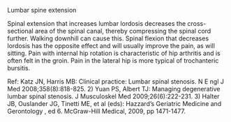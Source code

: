 Lumbar spine extension

Spinal extension that increases lumbar lordosis decreases the cross-sectional area of the spinal canal, thereby compressing the spinal cord further. Walking downhill can cause this. Spinal flexion that decreases lordosis has the opposite effect and will usually improve the pain, as will sitting. Pain with internal hip rotation is characteristic of hip arthritis and is often felt in the groin. Pain in the lateral hip is more typical of trochanteric bursitis.

Ref: Katz JN, Harris MB: Clinical practice: Lumbar spinal stenosis. N E ngl J Med 2008;358(8):818-825.  2) Yuan PS, Albert TJ: Managing degenerative lumbar spinal stenosis. J Musculoskel Med 2009;26(6):222-231.  3) Halter JB, Ouslander JG, Tinetti ME, et al (eds): Hazzard’s Geriatric Medicine and Gerontology , ed 6. McGraw-Hill Medical, 2009, pp 1471-1477.